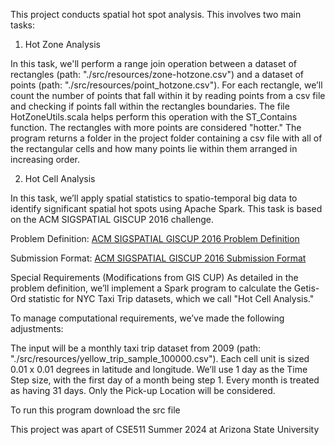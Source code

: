 This project conducts spatial hot spot analysis. This involves two main tasks:

1. Hot Zone Analysis

  In this task, we'll perform a range join operation between a dataset of rectangles (path: "./src/resources/zone-hotzone.csv") and a dataset of points (path: "./src/resources/point_hotzone.csv"). For each rectangle, we’ll count the number of points that fall within it by reading points from a csv file and checking if points fall within the rectangles boundaries. The file HotZoneUtils.scala helps perform this operation with the ST_Contains function. The rectangles with more points are considered "hotter." The program returns a folder in the project folder containing a csv file with all of the rectangular cells and how many points lie within them arranged in increasing order.

2. Hot Cell Analysis

  In this task, we’ll apply spatial statistics to spatio-temporal big data to identify significant spatial hot spots using Apache Spark. This task is based on the ACM SIGSPATIAL GISCUP 2016 challenge.

Problem Definition: [ACM SIGSPATIAL GISCUP 2016 Problem Definition](http://sigspatial2016.sigspatial.org/giscup2016/problem)

Submission Format: [ACM SIGSPATIAL GISCUP 2016 Submission Format](http://sigspatial2016.sigspatial.org/giscup2016/submit)

Special Requirements (Modifications from GIS CUP)
As detailed in the problem definition, we’ll implement a Spark program to calculate the Getis-Ord statistic for NYC Taxi Trip datasets, which we call "Hot Cell Analysis."

To manage computational requirements, we’ve made the following adjustments:

The input will be a monthly taxi trip dataset from 2009 (path: "./src/resources/yellow_trip_sample_100000.csv").
Each cell unit is sized 0.01 x 0.01 degrees in latitude and longitude.
We’ll use 1 day as the Time Step size, with the first day of a month being step 1. Every month is treated as having 31 days.
Only the Pick-up Location will be considered.

To run this program download the src file

This project was apart of CSE511 Summer 2024 at Arizona State University
